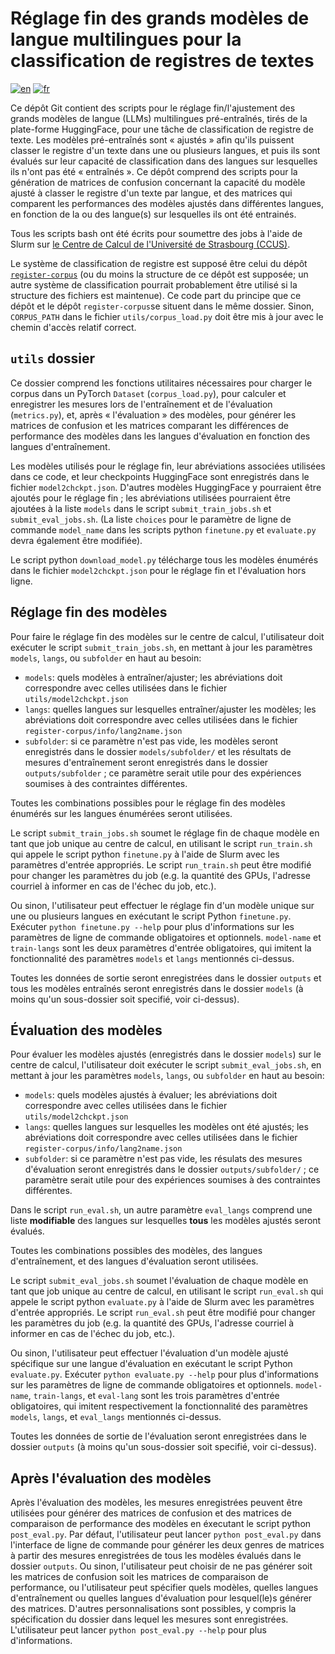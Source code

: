 # Réglage fin des grands modèles de langue multilingues pour la classification de registres de textes
[![en](https://img.shields.io/badge/lang-en-red.svg)](https://github.com/ahar7911/register-finetuning/blob/master/README.md)
[![fr](https://img.shields.io/badge/lang-fr-blue.svg)](https://github.com/ahar7911/register-finetuning/blob/master/README.fr.md)

Ce dépôt Git contient des scripts pour le réglage fin/l'ajustement des grands modèles de langue (LLMs) multilingues pré-entraînés, tirés de la plate-forme HuggingFace, pour une tâche de classification de registre de texte. Les modèles pré-entraînés sont « ajustés » afin qu'ils puissent classer le registre d'un texte dans une ou plusieurs langues, et puis ils sont évalués sur leur capacité de classification dans des langues sur lesquelles ils n'ont pas été « entraînés ». Ce dépôt comprend des scripts pour la génération de matrices de confusion concernant la capacité du modèle ajusté à classer le registre d'un texte par langue, et des matrices qui comparent les performances des modèles ajustés dans différentes langues, en fonction de la ou des langue(s) sur lesquelles ils ont été entrainés.

Tous les scripts bash ont été écrits pour soumettre des jobs à l'aide de Slurm sur [le Centre de Calcul de l'Université de Strasbourg (CCUS)](https://hpc.pages.unistra.fr/).

Le système de classification de registre est supposé être celui du dépôt [`register-corpus`](https://github.com/ahar7911/register-corpus) (ou du moins la structure de ce dépôt est supposée; un autre système de classification pourrait probablement être utilisé si la structure des fichiers est maintenue). Ce code part du principe que ce dépôt et le dépôt `register-corpus`se situent dans le même dossier. Sinon, `CORPUS_PATH` dans le fichier `utils/corpus_load.py` doit être mis à jour avec le chemin d'accès relatif correct.

## `utils` dossier

Ce dossier comprend les fonctions utilitaires nécessaires pour charger le corpus dans un PyTorch `Dataset` (`corpus_load.py`), pour calculer et enregistrer les mesures lors de l'entraînement et de l'évaluation (`metrics.py`), et, après « l'évaluation » des modèles, pour générer les matrices de confusion et les matrices comparant les différences de performance des modèles dans les langues d'évaluation en fonction des langues d'entraînement.

Les modèles utilisés pour le réglage fin, leur abréviations associées utilisées dans ce code, et leur checkpoints HuggingFace sont enregistrés dans le fichier `model2chckpt.json`. D'autres modèles HuggingFace y pourraient être ajoutés pour le réglage fin ; les abréviations utilisées pourraient être ajoutées à la liste `models` dans le script `submit_train_jobs.sh` et `submit_eval_jobs.sh`. (La liste `choices` pour le paramètre de ligne de commande `model_name` dans les scripts python `finetune.py` et `evaluate.py` devra également être modifiée).

Le script python `download_model.py` télécharge tous les modèles énumérés dans le fichier `model2chckpt.json` pour le réglage fin et l'évaluation hors ligne.

## Réglage fin des modèles

Pour faire le réglage fin des modèles sur le centre de calcul, l'utilisateur doit exécuter le script `submit_train_jobs.sh`, en mettant à jour les paramètres `models`, `langs`, ou `subfolder` en haut au besoin:
 - `models`: quels modèles à entraîner/ajuster; les abréviations doit correspondre avec celles utilisées dans le fichier `utils/model2chckpt.json`
 - `langs`: quelles langues sur lesquelles entraîner/ajuster les modèles; les abréviations doit correspondre avec celles utilisées dans le fichier `register-corpus/info/lang2name.json`
 - `subfolder`: si ce paramètre n'est pas vide, les modèles seront enregistrés dans le dossier `models/subfolder/` et les résultats de mesures d'entraînement seront enregistrés dans le dossier `outputs/subfolder` ; ce paramètre serait utile pour des expériences soumises à des contraintes différentes.

Toutes les combinations possibles pour le réglage fin des modèles énumérés sur les langues énumérées seront utilisées.

Le script `submit_train_jobs.sh` soumet le réglage fin de chaque modèle en tant que job unique au centre de calcul, en utilisant le script `run_train.sh` qui appele le script python `finetune.py` à l'aide de Slurm avec les paramètres d'entrée appropriés. Le script `run_train.sh` peut être modifié pour changer les paramètres du job (e.g. la quantité des GPUs, l'adresse courriel à informer en cas de l'échec du job, etc.).

Ou sinon, l'utilisateur peut effectuer le réglage fin d'un modèle unique sur une ou plusieurs langues en exécutant le script Python `finetune.py`. Exécuter `python finetune.py --help` pour plus d'informations sur les paramètres de ligne de commande obligatoires et optionnels. `model-name` et `train-langs` sont les deux paramètres d'entrée obligatoires, qui imitent la fonctionnalité des paramètres `models` et `langs` mentionnés ci-dessus.

Toutes les données de sortie seront enregistrées dans le dossier `outputs` et tous les modèles entraînés seront enregistrés dans le dossier `models` (à moins qu'un sous-dossier soit specifié, voir ci-dessus).

## Évaluation des modèles

Pour évaluer les modèles ajustés (enregistrés dans le dossier `models`) sur le centre de calcul, l'utilisateur doit exécuter le script `submit_eval_jobs.sh`, en mettant à jour les paramètres `models`, `langs`, ou `subfolder` en haut au besoin:
 - `models`: quels modèles ajustés à évaluer; les abréviations doit correspondre avec celles utilisées dans le fichier `utils/model2chckpt.json`
 - `langs`: quelles langues sur lesquelles les modèles ont été ajustés; les abréviations doit correspondre avec celles utilisées dans le fichier `register-corpus/info/lang2name.json`
 - `subfolder`: si ce paramètre n'est pas vide, les résulats des mesures d'évaluation seront enregistrés dans le dossier `outputs/subfolder/` ; ce paramètre serait utile pour des expériences soumises à des contraintes différentes.

Dans le script `run_eval.sh`, un autre paramètre `eval_langs` comprend une liste **modifiable** des langues sur lesquelles **tous** les modèles ajustés seront évalués.

Toutes les combinations possibles des modèles, des langues d'entraînement, et des langues d'évaluation seront utilisées.

Le script `submit_eval_jobs.sh` soumet l'évaluation de chaque modèle en tant que job unique au centre de calcul, en utilisant le script `run_eval.sh` qui appele le script python `evaluate.py` à l'aide de Slurm avec les paramètres d'entrée appropriés. Le script `run_eval.sh` peut être modifié pour changer les paramètres du job (e.g. la quantité des GPUs, l'adresse courriel à informer en cas de l'échec du job, etc.).

Ou sinon, l'utilisateur peut effectuer l'évaluation d'un modèle ajusté spécifique sur une langue d'évaluation en exécutant le script Python `evaluate.py`. Exécuter `python evaluate.py --help` pour plus d'informations sur les paramètres de ligne de commande obligatoires et optionnels. `model-name`, `train-langs`, et `eval-lang` sont les trois paramètres d'entrée obligatoires, qui imitent respectivement la fonctionnalité des paramètres `models`, `langs`, et `eval_langs` mentionnés ci-dessus.

Toutes les données de sortie de l'évaluation seront enregistrées dans le dossier `outputs` (à moins qu'un sous-dossier soit specifié, voir ci-dessus).

## Après l'évaluation des modèles

Après l'évaluation des modèles, les mesures enregistrées peuvent être utilisées pour générer des matrices de confusion et des matrices de comparaison de performance des modèles en éxecutant le script python `post_eval.py`. Par défaut, l'utilisateur peut lancer `python post_eval.py` dans l'interface de ligne de commande pour générer les deux genres de matrices à partir des mesures enregistrées de tous les modèles évalués dans le dossier `outputs`. Ou sinon, l'utilisateur peut choisir de ne pas générer soit les matrices de confusion soit les matrices de comparaison de performance, ou l'utilisateur peut spécifier quels modèles, quelles langues d'entraînement ou quelles langues d'évaluation pour lesquel(le)s générer des matrices. D'autres personnalisations sont possibles, y compris la spécification du dossier dans lequel les mesures sont enregistrées. L'utilisateur peut lancer `python post_eval.py --help` pour plus d'informations.